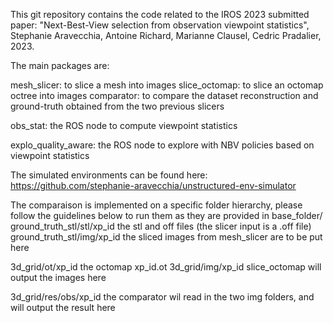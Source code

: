 This git repository contains the code related to the IROS 2023 submitted paper:
"Next-Best-View selection from observation viewpoint statistics", Stephanie Aravecchia, Antoine Richard, Marianne Clausel, Cedric Pradalier, 2023.

The main packages are:

mesh_slicer: to slice a mesh into images
slice_octomap: to slice an octomap octree into images
comparator: to compare the dataset reconstruction and ground-truth obtained from the two previous slicers

obs_stat: the ROS node to compute viewpoint statistics

explo_quality_aware: the ROS node to explore with NBV policies based on viewpoint statistics

The simulated environments can be found here:
https://github.com/stephanie-aravecchia/unstructured-env-simulator


The comparaison is implemented on a specific folder hierarchy, please follow the guidelines below to run them as they are provided
in base_folder/
ground_truth_stl/stl/xp_id  the stl and off files (the slicer input is a .off file)
ground_truth_stl/img/xp_id  the sliced images from mesh_slicer are to be put here

3d_grid/ot/xp_id  the octomap xp_id.ot
3d_grid/img/xp_id slice_octomap will output the images here

3d_grid/res/obs/xp_id the comparator wil read in the two img folders, and will output the result here